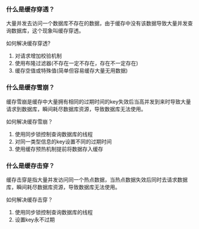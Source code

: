 ### 什么是缓存穿透？
大量并发去访问一个数据库不存在的数据，由于缓存中没有该数据导致大量并发查询数据库，这个现象叫缓存穿透。

如何解决缓存穿透?
1. 对请求增加校验机制
2. 使用布隆过滤器(不存在一定不存在，存在不一定存在)
3. 缓存空值或特殊值(简单但容易缓存大量无用数据)

### 什么是缓存雪崩？
缓存雪崩是缓存中大量拥有相同的过期时间的key失效后当高并发到来时导致大量请求到数据库，瞬间耗尽数据库资源，导致数据库无法使用。

如何解决缓存雪崩？

1. 使用同步锁控制查询数据库的线程
2. 对同一类型信息的key设置不同的过期时间
3. 使用缓存预热机制提前将数据存入缓存

### 什么是缓存击穿？
缓存击穿是指大量并发访问同一个热点数据，当热点数据失效后同时去请求数据库，瞬间耗尽数据库资源，导致数据库无法使用。

如何解决缓存击穿？

1. 使用同步锁控制查询数据库的线程
2. 设置key永不过期
